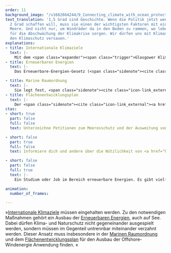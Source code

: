 ```yaml
---
order: 11
background_image: "/v1662664244/9_Connecting_climate_with_ocean_protection_chris-nemeth-unsplash_shicqf_g37pcc.jpg"
text_translation: '1,5 Grad sind Geschichte. Wenn die Politik jetzt wenigstens die
  2 Grad schaffen will, muss sie einen der wichtigsten Faktoren mit einbeziehen: die
  Meere. Und nicht nur, um Windräder da in den Boden zu rammen, wo lebendige Ökosysteme
  für die Abschwächung der Klimakrise sorgen. Wir dürfen uns mit Klimaschutz nicht
  den Klimaschutz versauen.'
explanations:
- title: Internationale Klimaziele
  text: |- 
    Mit dem <span class="expander"><span class="trigger">Glasgower Klimapakt</span><span class="info">der die Beschlüsse des Pariser Abkommens vervollständigt und nachgeschärft hat</span></span> wurden auf der <span class="expander"><span class="trigger">COP26</span><span class="info">26. Conference of the Parties, die UN-Klimakonferenz 2021</span></span> Vorschriften definiert, um den globalen Temperaturanstieg bis 2030 auf 1,5 Grad zu begrenzen. Das Problem: Die Staaten, die diesen eigentlich völkerrechtlich bindenden Vertrag unterzeichnet haben, <span class="expander"><span class="trigger">können nicht verklagt werden</span><span class="info">Sie brauchen keine rechtlichen Konsequenzen zu fürchten. Stattdessen sollen sie lediglich über das Erreichen bzw. Nicht-Erreichen der Ziele berichten</span></span>, wenn sie ihre Versprechen brechen – und genau das tun die meisten. Auch die Klimapläne der alten und inzwischen leider ebenso der aktuellen Bundesregierung hätten ein “Setzen, Sechs.” verdient. Das sah auch das Bundesverfassungsgericht so, als es 2021 <span class="sidenote"><cite class="icon-link_external"><a href="https://www.bundesverfassungsgericht.de/SharedDocs/Entscheidungen/DE/2021/03/rs20210324_1bvr265618.html" target="_blank" rel="noopener">Beschluss des Ersten Senats des BVerfG vom 24. März 2021</a></cite><span>feststellte</span></span>, dass vereinbarte Klimaziele zu weit in die Zukunft verlagert wurden. Das gefährde Freiheitsrechte zukünftiger Generationen, die ausbaden müssen, was wir jetzt versäumen.
- title: Erneuerbaren Energien
  text: |-
    Das Erneuerbare-Energien-Gesetz (<span class="sidenote"><cite class="icon-link_external"><a href="https://www.gesetze-im-internet.de/eeg_2014/index.html" target="_blank" rel="noopener">Gesetz für den Ausbau erneuerbarer Energien</a></cite><span>EEG</span></span>) will die Gewinnung von Strom mit <span class="expander"><span class="trigger">erneuerbaren Energien</span><span class="info"> im menschlichen Zeithorizont unerschöpflich oder schnell erneuerbar im Gegensatz zu den fossilen</span></span> fördern. Grundsätzlich gut. In Bezug auf die Meere gibt es allerdings ein großes, alles anderes als einfaches ABER: 70 Gigawatt. So viel Energie soll mit Offshore-Windkraft <span class="expander"><span class="trigger">bis 2050</span><span class="info">laut Windenergie-auf-See-Gesetz (WindSeeG), Teil des EEG</span></span> erzeugt werden, nur <span class="expander"><span class="trigger">zu welchem Preis?</span><span class="info">Extremlärm duch die Rammung beim Aufbau, Dauerlärm im Betrieb, Kabeltrassen, Freigeben von gespeichertem CO2 im Sediment beim Auf- und Abbau, Meerwassererwärmung und Verwirbelungen, Service-Verkehr, Ressourcenverbrauch ohne Recycling, Seevögelproblematik und und und</span></span>

- title: Marine Raumordnung
  text: |-
    Sie legt fest, <span class="sidenote"><cite class="icon-link_external"><a href="https://www.youtube.com/watch?v=EJW_Rkn5xZM" target="_blank" rel="noopener">Erklärvideo zur Marinen Raumordnung (BEVOR die MRO verabschiedet wurde)</a></cite><span>wer wann und wo auf See was machen darf</span></span>, also wo zum Beispiel Schiffe fahren und Rohstoffe abgebaut werden dürfen. Die aktuell gültigen <span class="sidenote"><cite class="icon-link_external"><a href="https://www.bsh.de/DE/PUBLIKATIONEN/_Anlagen/Downloads/Offshore/Raumordnungskarten/7007-1-Raumordnungsplan-Kartenteil-Nordsee.pdf;jsessionid=D2BCC9884CEF5D6493E53A7D5AAE46F9.live11291?__blob=publicationFile&v=6" target="_blank" rel="noopener">Raumordnungsplan für die deutsche AWZ in der Nordsee / BSH</a></cite><span>Meeresraumordnungspläne</span></span> erfüllen jedoch alles andere als ihre Funktion, ein “wirkungsvolles begleitendes Instrument für den Meeresnaturschutz” zu sein, wie es das <span class="sidenote"><cite class="icon-link_external"><a href="https://www.bmuv.de/themen/naturschutz-artenvielfalt/naturschutz-biologische-vielfalt/meeresnaturschutz/marine-raumordnung-und-meeresnaturschutz" target="_blank" rel="noopener">Übersicht über "Instrumente und Aufgaben der Meeresraumordnung aus Sicht des Meeresnaturschutzes" / BMUV</a></cite><span>BMUV</span></span> nahelegt, sondern hier stehen (wieder einmal) die wirtschaftlichen Interessen über denen des <span class="sidenote"><cite class="icon-link_external"><a href="https://www.youtube.com/watch?v=E9p7ISpNGKM" target="_blank" rel="noopener">Ein Schritt in die richtige Richtung könnten Sensitivitätsanalysen wie diese in Schweden sein</a></cite><span>Meeresschutzes</span></span>.
- title: Flächenentwicklungsplan
  text: |-
    Der <span class="sidenote"><cite class="icon-link_external"><a href="https://www.bsh.de/DE/THEMEN/Offshore/Meeresfachplanung/Flaechenentwicklungsplan/_Anlagen/Downloads/FEP_2023_1/Flaechenentwicklungsplan_2023.pdf;jsessionid=55CA70A76772162F8EBA3612E08366BB.live11293?__blob=publicationFile&v=1" target="_blank" rel="noopener">FEP 2023 des Bundesamts für Seeschifffahrt und Hydrographie (BSH)</a></cite><span>FEP</span></span> legt die konkreten Flächen in der Nord- und Ostsee fest, die für Offshore-Windenergieanlagen und - nicht zu vergessen! - ihre Netzanbindung genutzt werden sollen, inklusive Zeitplan für den Ausbau.
ctas: 
- short: true
  part: false
  full: false
  text: Unterzeichne Petitionen zum Meeresschutz und der Ausweitung von Meeresschutzgebieten, zum Beispiel diese <a href="https://eu.patagonia.com/de/de/eu-marine-protected-areas.html" target="_blank">hier von Patagonia</a>.

- short: false
  part: true
  full: false
  text: Informiere dich und andere über die Nützlichkeit von <a href="https://octogroup.org/do-mpas-matter-for-climate-change-mitigation-and-adaptation/" target="_blank">effektiv geschützten Meeresschutzgebieten (MPA’s)</a>.

- short: false
  part: false
  full: true  
  text: |-
    Ein Studium oder Job im Bereich erneuerbare Energien. Es gibt vielfältige Möglichkeiten mit Zukunftsperspektive.

animation:
  number_of_frames: 

---
```

»[Internationale Klimaziele](# "Internationale Klimaziele") müssen eingehalten werden. Zu den notwendigen Maßnahmen gehört ein Ausbau der [Erneuerbaren Energien](# "Erneuerbaren Energien"), auch auf See. Dabei dürfen Klima- und Naturschutz nicht gegeneinander ausgespielt werden, sondern müssen im Gegenteil untrennbar miteinander verzahnt werden. Dieser Ansatz muss insbesondere in der [Marinen Raumordnung](# "Marine Raumordnung") und dem [Flächenentwicklungsplan](# "Flächenentwicklungsplan") für den Ausbau der Offshore-Windenergie Anwendung finden. «